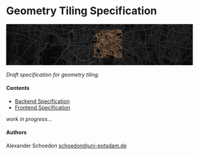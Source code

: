 # Geometry Tiling Specification

![Geometry Tile](img/tile.png)

_Draft specification for geometry tiling._

#### Contents

- [Backend Specification](doc/server.mediawiki)
- [Frontend Specification](doc/client.mediawiki)

_work in progress..._

#### Authors

Alexander Schoedon <schoedon@uni-potsdam.de>